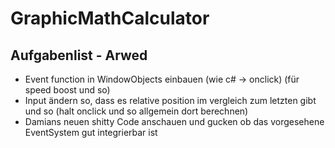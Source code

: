 # GraphicMathCalculator

## Aufgabenlist - Arwed
+ Event function in WindowObjects einbauen (wie c# -> onclick) (für speed boost und so)
+ Input ändern so, dass es relative position im vergleich zum letzten gibt und so (halt onclick und so allgemein dort berechnen)
+ Damians neuen shitty Code anschauen und gucken ob das vorgesehene EventSystem gut integrierbar ist
